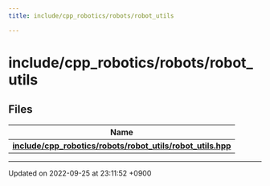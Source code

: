 ```yaml
---
title: include/cpp_robotics/robots/robot_utils

---
```


# include/cpp_robotics/robots/robot_utils



## Files

| Name           |
| -------------- |
| **[include/cpp_robotics/robots/robot_utils/robot_utils.hpp](/cpp_robotics_core/doxybook/Files/robot__utils_8hpp/#file-robot-utils.hpp)**  |






-------------------------------

Updated on 2022-09-25 at 23:11:52 +0900
